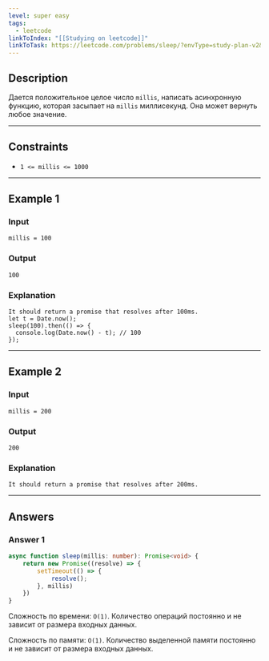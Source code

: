 ```yaml
---
level: super easy
tags:
  - leetcode
linkToIndex: "[[Studying on leetcode]]"
linkToTask: https://leetcode.com/problems/sleep/?envType=study-plan-v2&envId=30-days-of-javascript
---
```

## Description

Дается положительное целое число `millis`, написать асинхронную функцию, которая засыпает на `millis` миллисекунд. Она может вернуть любое значение.

---
## Constraints

- `1 <= millis <= 1000`

---
## Example 1

### Input

```
millis = 100
```
### Output

```
100
```
### Explanation

```
It should return a promise that resolves after 100ms.
let t = Date.now();
sleep(100).then(() => {
  console.log(Date.now() - t); // 100
});
```

---
## Example 2

### Input

```
millis = 200
```
### Output

```
200
```
### Explanation

```
It should return a promise that resolves after 200ms.
```

---
## Answers

### Answer 1

```typescript
async function sleep(millis: number): Promise<void> {
    return new Promise((resolve) => {
        setTimeout(() => {
            resolve();
        }, millis)
    })
}
```

Сложность по времени: `O(1)`. Количество операций постоянно и не зависит от размера входных данных.

Сложность по памяти: `O(1)`. Количество выделенной памяти постоянно и не зависит от размера входных данных. 